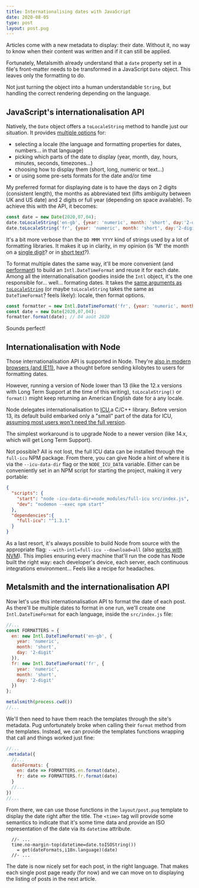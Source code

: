 ```yaml
---
title: Internationalising dates with JavaScript
date: 2020-08-05
type: post
layout: post.pug
---
```

Articles come with a new metadata to display: their date. Without it, no way to know when their content was written and if it can still be applied.

Fortunately, Metalsmith already understand that a `date` property set in a file's front-matter needs to be transformed in a JavaScript `Date` object. This leaves only the formatting to do.

Not just turning the object into a human understandable `String`, but handling the correct rendering depending on the language.

JavaScript's internationalisation API
---

Natively, the `Date` object offers a `toLocaleString` method to handle just our situation. It provides [multiple options][toLocaleString-params] for:

- selecting a locale (the language and formatting properties for dates, numbers… in that language) 
- picking which parts of the date to display (year, month, day, hours, minutes, seconds, timezones…) 
- choosing how to display them (short, long, numeric or text...)
- or using some pre-sets formats for the date and/or time

My preferred format for displaying date is to have the days on 2 digits (consistent length), the months as abbreviated text (lifts ambiguity between UK and US date) and 2 digits or full year (depending on space available). To achieve this with the API, it becomes:

```js
const date = new Date(2020,07,04);
date.toLocaleString('en-gb', {year: 'numeric', month: 'short', day:'2-digit'}) // 04 Aug 2020
date.toLocaleString('fr', {year: 'numeric', month: 'short', day:'2-digit'}) // 04 août 2020
```

It's a bit more verbose than the `DD MMM YYYY` kind of strings used by a lot of formatting libraries. It makes it up in clarity, in my opinion (is 'M' the month on a [single digit][m-numeric]? or in [short text][m-short-text]?).

To format multiple dates the same way, it'll be more convenient (and [performant][toLocaleString-perf]) to build an `Intl.DateTimeFormat` and reuse it for each date. Among all the internationalisation goodies inside the `Intl` object, it's the one responsible for… well… formating dates. It takes the [same arguments as `toLocaleString`][toLocaleString-params] (or maybe `toLocaleString` takes the same as `DateTimeFormat`? feels likely): locale, then format options.

```js
const formatter = new Intl.DateTimeFormat('fr', {year: 'numeric', month: 'short', day:'2-digit'});
const date = new Date(2020,07,04);
formatter.format(date); // 04 août 2020
```

Sounds perfect!

Internationalisation with Node
---

Those internationalisation API is supported in Node. They're [also in modern browsers (and IE11)][intl-browser-support], have a thought before sending kilobytes to users for formatting dates. 

However, running a version of Node lower than 13 (like the 12.x versions with Long Term Support at the time of this writing), `toLocaleString()` or `format()` might keep returning an American English date for a any locale.

Node delegates internationalisation to [ICU][ICU],a C/C++ library. Before version 13, its default build embarked only a "small" part of the data for ICU, [assuming most users won't need the full version][node-icu-dataset].

The simplest workaround is to upgrade Node to a newer version (like 14.x, which will get Long Term Support).

Not possible? All is not lost, the full ICU data can be installed through the `full-icu` NPM package. From there, you can give Node a hint of where it is via the `--icu-data-dir` flag or the `NODE_ICU_DATA` variable. Either can be conveniently set in an NPM script for starting the project, making it very portable:

```json
{
  "scripts": {
    "start": "node -icu-data-dir=node_modules/full-icu src/index.js",
    "dev": "nodemon --exec npm start"
  },
  "dependencies":{
    "full-icu": "^1.3.1"
  }
}
```

As a last resort, it's always possible to build Node from source with the appropriate flag: `--with-intl=full-icu --download=all` (also [works with NVM][nvm-from-source]). This implies ensuring every machine that'll run the code has Node built the right way: each developer's device, each server, each continuous integrations environment… Feels like a recipe for headaches.

Metalsmith and the internationalisation API
---

Now let's use this internationalisation API to format the date of each post. As there'll be multiple dates to format in one run, we'll create one `Intl.DateTimeFormat` for each language, inside the `src/index.js` file:

```js
//...
const FORMATTERS = {
  en: new Intl.DateTimeFormat('en-gb', {
    year: 'numeric',
    month: 'short',
    day: '2-digit'
  }),
  fr: new Intl.DateTimeFormat('fr', {
    year: 'numeric',
    month: 'short',
    day: '2-digit'
  })
};

metalsmith(process.cwd())
//...
```

We'll then need to have them reach the templates through the site's metadata. Pug unfortunately broke when calling their `format` method from the templates. Instead, we can provide the templates functions wrapping that call and things worked just fine:

```js
//...
.metadata({
  //...
  dateFormats: {
    en: date => FORMATTERS.en.format(date),
    fr: date => FORMATTERS.fr.format(date)
  }
  //...
})
//...
```

From there, we can use those functions in the `layout/post.pug` template to display the date right after the title.
The `<time>` tag will provide some semantics to indicate that it's some time data and provide an ISO representation of the date via its `datetime` attribute.

```pug
  //- ...
  time.no-margin-top(datetime=date.toISOString())
    = get(dateFormats,i18n.language)(date)
  //- ...
```

The date is now nicely set for each post, in the right language. That makes each single post page ready (for now) and we can move on to displaying the listing of posts in the next article.

[toLocaleString-params]: https://developer.mozilla.org/en-US/docs/Web/JavaScript/Reference/Global_Objects/Intl/DateTimeFormat/DateTimeFormat#Parameters
[toLocaleString-perf]: https://developer.mozilla.org/en-US/docs/Web/JavaScript/Reference/Global_Objects/Date/toLocaleString#Performance
[m-numeric]: https://date-fns.org/v2.14.0/docs/format
[m-short-text]: https://www.php.net/manual/en/datetime.format.php
[intl-browser-support]: https://developer.mozilla.org/en-US/docs/Web/JavaScript/Reference/Global_Objects/Intl/DateTimeFormat/DateTimeFormat#Browser_compatibility
[ICU]: http://site.icu-project.org/
[node-icu-dataset]: https://nodejs.org/docs/latest-v12.x/api/intl.html#intl_internationalization_support
[nvm-from-source]: https://github.com/nvm-sh/nvm/issues/1719
